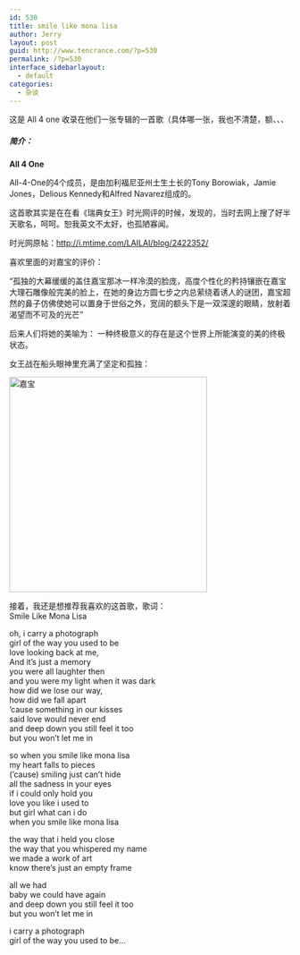 ```yaml
---
id: 530
title: smile like mona lisa
author: Jerry
layout: post
guid: http://www.tencrance.com/?p=530
permalink: /?p=530
interface_sidebarlayout:
  - default
categories:
  - 杂谈
---
```

这是 All 4 one 收录在他们一张专辑的一首歌（具体哪一张，我也不清楚，额、、、

##### 简介：

<div>
  <strong>All 4 One</strong>
</div>

All-4-One的4个成员，是由加利福尼亚州土生土长的Tony Borowiak，Jamie Jones，Delious Kennedy和Alfred Navarez组成的。

这首歌其实是在在看《瑞典女王》时光网评的时候，发现的，当时去网上搜了好半天歌名，呵呵。恕我英文不太好，也孤陋寡闻。

时光网原帖：<http://i.mtime.com/LAILAI/blog/2422352/>

喜欢里面的对嘉宝的评价：<!--more-->

“孤独的大幕缓缓的盖住嘉宝那冰一样冷漠的脸庞，高度个性化的矜持镶嵌在嘉宝大理石雕像般完美的脸上，在她的身边方圆七步之内总萦绕着诱人的谜团，嘉宝超然的鼻子仿佛使她可以置身于世俗之外，宽阔的额头下是一双深邃的眼睛，放射着渴望而不可及的光芒”

后来人们将她的美喻为： 一种终极意义的存在是这个世界上所能演变的美的终极状态。

女王战在船头眼神里充满了坚定和孤独：

<img class="alignnone" src="http://zhiweiyang.qiniudn.com/2e2a000d-fbb4-420c-bb47-8da2a7ab3eb8.jpg" alt="嘉宝" width="354" height="385" />

接着，我还是想推荐我喜欢的这首歌，歌词：  
Smile Like Mona Lisa

oh, i carry a photograph  
girl of the way you used to be  
love looking back at me,  
And it&#8217;s just a memory  
you were all laughter then  
and you were my light when it was dark  
how did we lose our way,  
how did we fall apart  
&#8217;cause something in our kisses  
said love would never end  
and deep down you still feel it too  
but you won&#8217;t let me in

so when you smile like mona lisa  
my heart falls to pieces  
(&#8217;cause) smiling just can&#8217;t hide  
all the sadness in your eyes  
if i could only hold you  
love you like i used to  
but girl what can i do  
when you smile like mona lisa

the way that i held you close  
the way that you whispered my name  
we made a work of art  
know there&#8217;s just an empty frame

all we had  
baby we could have again  
and deep down you still feel it too  
but you won&#8217;t let me in

i carry a photograph  
girl of the way you used to be&#8230;

&nbsp;

&nbsp;